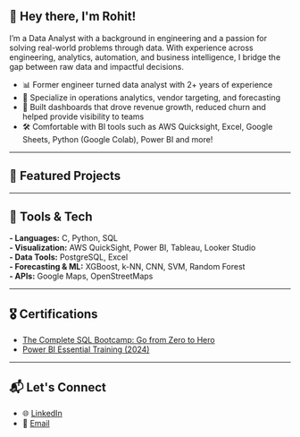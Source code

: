 <!-- Banner image goes here -->

## 👋 Hey there, I'm Rohit!

I’m a Data Analyst with a background in engineering and a passion for solving real-world problems through data. With experience across engineering, analytics, automation, and business intelligence, I bridge the gap between raw data and impactful decisions.

- 📊 Former engineer turned data analyst with 2+ years of experience
- 🧠 Specialize in operations analytics, vendor targeting, and forecasting
- 🚀 Built dashboards that drove revenue growth, reduced churn and helped provide visibility to teams
- 🛠️ Comfortable with BI tools such as AWS Quicksight, Excel, Google Sheets, Python (Google Colab), Power BI and more!

---

## 📂 Featured Projects


---

## 🧰 Tools & Tech

**- Languages:** C, Python, SQL  
**- Visualization:** AWS QuickSight, Power BI, Tableau, Looker Studio  
**- Data Tools:** PostgreSQL, Excel  
**- Forecasting & ML:** XGBoost, k-NN, CNN, SVM, Random Forest  
**- APIs:** Google Maps, OpenStreetMaps

---

## 🎖 Certifications

-  [The Complete SQL Bootcamp: Go from Zero to Hero](https://www.udemy.com/certificate/UC-446341f2-f16f-4d07-98cf-c5fa62689381/)
-  [Power BI Essential Training (2024)](https://www.linkedin.com/learning/certificates/2ee27f014df0f51e9dfc8e78e1f274b68f86f8a4616735bf352e70b2de8ad3d2?trk=share_certificate)
---

## 📬 Let's Connect

- 🌐 [LinkedIn](https://www.linkedin.com/in/rohitudhwani/)
- 📧 [Email](rohit_udhwani@hotmail.com)

